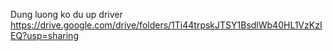 Dung luong ko du up driver
https://drive.google.com/drive/folders/1Ti44trpskJTSY1BsdlWb40HL1VzKzIEQ?usp=sharing

